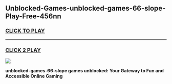 
## Unblocked-Games-unblocked-games-66-slope-Play-Free-456nn
<h3>
<a href="https://premium76.site?title=unblocked-games-66-slope&ref=18A1">CLICK TO PLAY</a></h3>
<hr>

<h3>
<a href="https://premium76.site?title=unblocked-games-66-slope&ref=18A1">CLICK 2 PLAY</a>
  
</h3>

<a href="https://premium76.site?title=unblocked-games-66-slope&ref=18A1"><img src="https://clearcache.store/games.png"></a>


**unblocked-games-66-slope games unblocked: Your Gateway to Fun and Accessible Online Gaming**
